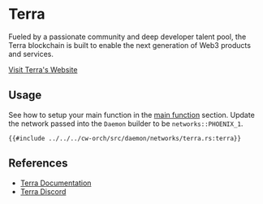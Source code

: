 # Terra

Fueled by a passionate community and deep developer talent pool, the Terra blockchain is built to enable the next generation of Web3 products and services.

[Visit Terra's Website](https://www.terra.money/)

## Usage
See how to setup your main function in the [main function](../single_contract/scripting.md#main-function) section. Update the network passed into the `Daemon` builder to be `networks::PHOENIX_1`.

```rust,ignore
{{#include ../../../cw-orch/src/daemon/networks/terra.rs:terra}}
```


## References

- [Terra Documentation](https://docs.terra.money/)
- [Terra Discord](https://terra.sc/discord)
